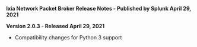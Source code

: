 **Ixia Network Packet Broker Release Notes - Published by Splunk April 29, 2021**


**Version 2.0.3 - Released April 29, 2021**

* Compatibility changes for Python 3 support
